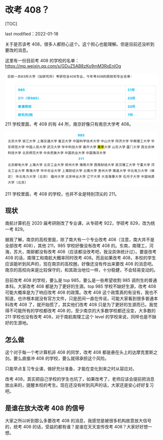 # 改考 408？

[TOC]

last modified：2022-01-18



关于是否该考 408，很多人都担心这个。这个担心也能理解。但是目前还没听到要改的消息。

这里有一份目前考 408 的学校的名单：https://mp.weixin.qq.com/s/GDuZ5AB8zKo9mM3RxEnlOg

<img align="left" src="assets/image-20220118185900412.png" alt="image-20220118185900412" style="zoom: 50%;" />

211 学校里面，考 408 的有 44 所，南京好像只有南京大学考 408。

![image-20220118190113893](assets/image-20220118190113893.png)

211 学校里面，考 408 的学校，也并不全是特别顶尖的 211。



## 现状

南航计算机在 2020 届考研刚改了专业课，从专硕考 922，学硕考 829，改为统一考 829。

据我了解，南京的高校里面，除了南大有一个专业改考 408（注意，南大并不是全部改考 408），其他 211，985 学校好像没有改考 408 的。东南，南理工，河海，苏大，南邮都没有改考 408（应该都没改考吧，我没具体统计过）。要是改考 408 的话，南理工和南航大概率同时改考 408。而且如果改考 408，本校的学生应该能听到风声的，现在南京的高校圈，好像还没有传出来要改 408 的消息吧。南京的高校向来是比较保守的，和其政治地位一样，十分稳健，不会轻易变动的。

目前改考 408 的学校，要么是 top 985，要么是一些希望收割 985 调剂生的普通本科。大家改考 408 都是为了更好的生源。top 985 学校不缺好生源，改考 408 可能大概率是为了响应改考 408 的政策。改考 408 这个政策真的有没有，我也不知道，也许根本就没有官方文件，只是民间一直在传谣，可能大家看到很多普通本科改考 408 了，就开始慌了，其实他们改考 408 只是为了更好的生源而已。我觉得不可能所有的学校都改考 408 的，至少南京的大多数学校都还没变，大多数的 211 学校也没有改考 408，对于南航南理工这个 level 的学校来说，同样也是不缺好的生源地。



## 怎么做

这个对于每一个考计算机非 408 的同学，改考 408 都是悬在头上的达摩克里斯之剑。要么直接冲 408 的学校，要么就得承担这个风险。

只能早点复习专业课，做好充分准备，才能在变化到来之时从容应对。

改考 408，其实把自己学校的学生也坑了，如果改考了，老师应该会提前把消息放出来的，提醒本校的考生。现在还没有听到风声的话，大家还是安心好好复习吧。



## 是谁在放大改考 408 的信号

大家之所以听到那么多要改考 408 的消息，我感觉是被很多机构故意放大信号的，统考 408 的话，受益的都有谁？是谁在天天宣传改考 408？大家好好想一想。

